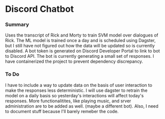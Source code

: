 # Discord Chatbot

### Summary

Uses the transcript of Rick and Morty to train SVM model over dialogues of Rick. The ML model is trained once a day and is scheduled using Dagster, but I still have not figured out how the data will be updated so is currently disabled. A bot token is generated on Discord Developer Portal to link to bot to Discord API. The bot is currently generating a small set of responses. I have containerized the project to prevent dependency discrepancy.

### To Do

I have to include a way to update data on the basis of user interaction to make the responses less deterministic. I will use dagster to retrain the model on a daily basis so yesterday's interactions will affect today's responses. More functionalitites, like playing music, and srver administration are to be added as well. (maybe a different bot). Also, I need to document stuff because I'll barely remeber the code.